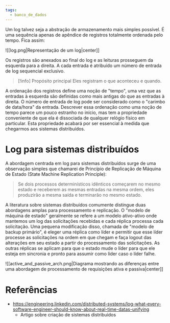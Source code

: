 ```yaml
---
tags:
  - banco_de_dados
---
```

Um log talvez seja a abstração de armazenamento mais simples possível. É uma sequência apenas de apêndice de registros totalmente ordenada pelo tempo. Fica assim:

![[log.png|Representação de um log|center]]

Os registros são anexados ao final do log e as leituras prosseguem da esquerda para a direita. A cada entrada é atribuído um número de entrada de log sequencial exclusivo.

> [!info] Propósito principal
> Eles registram o que aconteceu e quando.

A ordenação dos registros define uma noção de "tempo", uma vez que as entradas à esquerda são definidas como mais antigas do que as entradas à direita. O número de entrada de log pode ser considerado como o "carimbo de data/hora" da entrada. Descrever essa ordenação como uma noção de tempo parece um pouco estranho no início, mas tem a propriedade conveniente de que ela é dissociada de qualquer relógio físico em particular. Esta propriedade acabará por ser essencial à medida que chegarmos aos sistemas distribuídos.

# Log para sistemas distribuídos

A abordagem centrada em log para sistemas distribuídos surge de uma observação simples que chamarei de Princípio de Replicação de Máquina de Estado (State Machine Replication Principle):

> Se dois processos determinísticos idênticos começarem no mesmo estado e receberem as mesmas entradas na mesma ordem, eles produzirão a mesma saída e terminarão no mesmo estado.

A literatura sobre sistemas distribuídos comumente distingue duas abordagens amplas para processamento e replicação. O "modelo de máquina de estado" geralmente se refere a um modelo ativo-ativo onde mantemos um log das solicitações recebidas e cada réplica processa cada solicitação. Uma pequena modificação disso, chamada de "modelo de backup primário", é eleger uma réplica como líder e permitir que esse líder processe as solicitações na ordem em que chegam e faça logout das alterações em seu estado a partir do processamento das solicitações. As outras réplicas se aplicam para que o estado mude o líder para que ele esteja em sincronia e pronto para assumir como líder caso o líder falhe.

![[active_and_passive_arch.png|Diagrama mostrando as diferenças entre uma abordagem de processamento de requisições ativa e passiva|center]]



# Referências

- https://engineering.linkedin.com/distributed-systems/log-what-every-software-engineer-should-know-about-real-time-datas-unifying
	- Artigo sobre criação de sistemas distribuídos